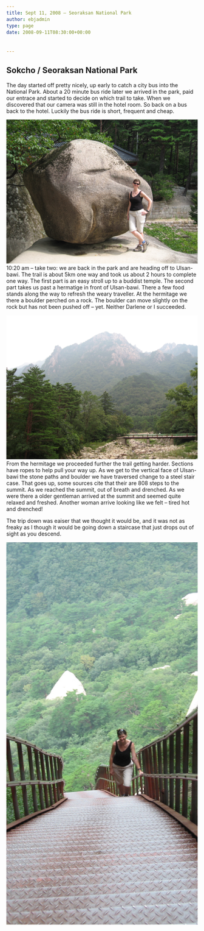 ```yaml
---
title: Sept 11, 2008 – Seoraksan National Park
author: ebjadmin
type: page
date: 2008-09-11T08:30:00+00:00


---
```

## Sokcho / Seoraksan National Park

The day started off pretty nicely, up early to catch a city bus into the National Park. About a 20 minute bus ride later we arrived in the park, paid our entrace and started to decide on which trail to take. When we discovered that our camera was still in the hotel room. So back on a bus back to the hotel. Luckily the bus ride is short, frequent and cheap.

![IMG_0637.JPG](images/IMG_0637.JPG)
10:20 am – take two: we are back in the park and are heading off to Ulsan-bawi. The trail is about 5km one way and took us about 2 hours to complete one way. The first part is an easy stroll up to a buddist temple. The second part takes us past a hermatige in front of Ulsan-bawi. There a few food stands along the way to refresh the weary traveller. At the hermitage we there a boulder perched on a rock. The boulder can move slightly on the rock but has not been pushed off – yet. Neither Darlene or I succeeded. 

![IMG_0663.JPG](images/IMG_0663.JPG)
From the hermitage we proceeded further the trail getting harder. Sections have ropes to help pull your way up. As we get to the vertical face of Ulsan-bawi the stone paths and boulder we have traversed change to a steel stair case. That goes up, some sources cite that their are 808 steps to the summit. As we reached the summit, out of breath and drenched. As we were there a older gentleman arrived at the summit and seemed quite relaxed and freshed. Another woman arrive looking like we felt – tired hot and drenched!

The trip down was eaiser that we thought it would be, and it was not as freaky as I though it would be going down a staircase that just drops out of sight as you descend.

![IMG_0648.JPG](images/IMG_0648.JPG)
